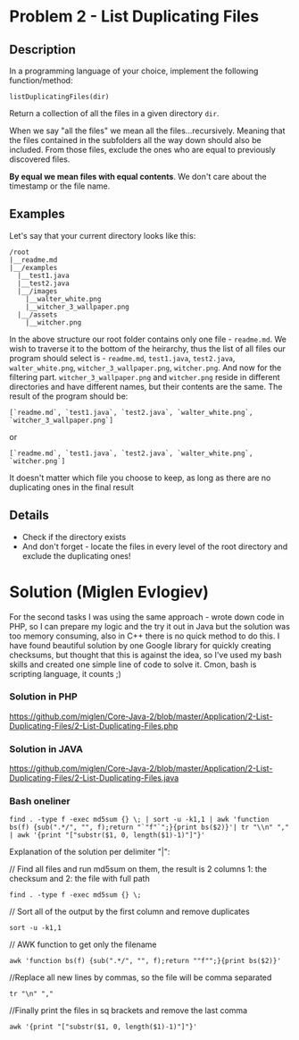 # Problem 2 - List Duplicating Files

## Description

In a programming language of your choice, implement the following function/method:

```
listDuplicatingFiles(dir)
```

Return a collection of all the files in a given directory `dir`. 

When we say "all the files" we mean all the files...recursively. Meaning that the files contained in the subfolders all the way down should also be included. From those files, exclude the ones who are equal to previously discovered files. 

**By equal we mean files with equal contents**. We don't care about the timestamp or the file name.

## Examples
Let's say that your current directory looks like this:
```
/root
|__readme.md
|__/examples
  |__test1.java
  |__test2.java
  |__/images
    |__walter_white.png
    |__witcher_3_wallpaper.png
  |__/assets
    |__witcher.png
```

In the above structure our root folder contains only one file - `readme.md`. 
We wish to traverse it to the bottom of the heirarchy, thus the list of all files our program should select is - `readme.md`, `test1.java`, `test2.java`, `walter_white.png`, `witcher_3_wallpaper.png`, `witcher.png`.
And now for the filtering part. `witcher_3_wallpaper.png` and `witcher.png` reside in different directories and have different names, but their contents are the same. The result of the program should be:
```
[`readme.md`, `test1.java`, `test2.java`, `walter_white.png`, `witcher_3_wallpaper.png`]
```
or
```
[`readme.md`, `test1.java`, `test2.java`, `walter_white.png`, `witcher.png`]
```
It doesn't matter which file you choose to keep, as long as there are no duplicating ones in the final result

## Details
- Check if the directory exists
- And don't forget - locate the files in every level of the root directory and exclude the duplicating ones!


# Solution (Miglen Evlogiev)

For the second tasks I was using the same approach - wrote down code in PHP, so I can prepare my logic and the try it out in Java but the solution was too memory consuming, also in C++ there is no quick method to do this. I have found beautiful solution by one Google library for quickly creating checksums, but thought that this is against the idea, so I've used my bash skills and created one simple line of code to solve it. Cmon, bash is scripting language, it counts ;)

### Solution in PHP
https://github.com/miglen/Core-Java-2/blob/master/Application/2-List-Duplicating-Files/2-List-Duplicating-Files.php

### Solution in JAVA
https://github.com/miglen/Core-Java-2/blob/master/Application/2-List-Duplicating-Files/2-List-Duplicating-Files.java

### Bash oneliner
```
find . -type f -exec md5sum {} \; | sort -u -k1,1 | awk 'function bs(f) {sub(".*/", "", f);return "`"f"`";}{print bs($2)}'| tr "\\n" "," | awk '{print "["substr($1, 0, length($1)-1)"]"}'
```


Explanation of the solution per delimiter "|":

// Find all files and run md5sum on them, the result is 2 columns 1: the checksum and 2: the file with full path
```
find . -type f -exec md5sum {} \;
```

// Sort all of the output by the first column and remove duplicates
```
sort -u -k1,1
```

// AWK function to get only the filename
```
awk 'function bs(f) {sub(".*/", "", f);return ""f"";}{print bs($2)}' 
```

//Replace all new lines by commas, so the file will be comma separated
```
tr "\n" ","
```

//Finally print the files in sq brackets and remove the last comma
```
awk '{print "["substr($1, 0, length($1)-1)"]"}'
```
